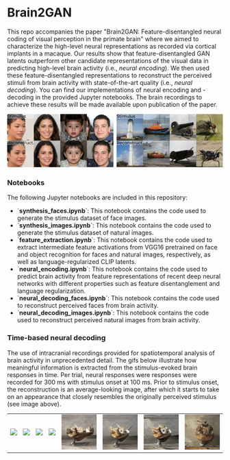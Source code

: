 # Brain2GAN

<p>This repo accompanies the paper "Brain2GAN: Feature-disentangled neural coding of visual perception in the primate brain" where we aimed to characterize the high-level neural representations as recorded via cortical implants in a macaque. Our results show that feature-disentangled GAN latents outperform other candidate representations of the visual data in predicting high-level brain activity (i.e., <em>neural encoding</em>). We then used these feature-disentangled representations to reconstruct the perceived stimuli from brain activity with state-of-the-art quality (i.e., <em>neural decoding</em>). You can find our implementations of neural encoding and -decoding in the provided Jupyter notebooks. The brain recordings to achieve these results will be made available upon publication of the paper.</p>



<img src="https://github.com/neuralcodinglab/brain2gan/blob/main/media/img.png" alt="stim-recon"/>


### Notebooks

<p>
The following Jupyter notebooks are included in this repository:

<ul>
  <li>`<b>synthesis_faces.ipynb</b>`: This notebook contains the code used to generate the stimulus dataset of face images.</li>
  <li>`<b>synthesis_images.ipynb</b>`: This notebook contains the code used to generate the stimulus dataset of natural images.</li>
  <li>`<b>feature_extraction.ipynb</b>`: This notebook contains the code used to extract intermediate feature activations from VGG16 pretrained on face and object recognition for faces and natural images, respectively, as well as language-regularized CLIP latents.</li>
  <li>`<b>neural_encoding.ipynb</b>`: This notebook contains the code used to predict brain activity from feature representations of recent deep neural networks with different properties such as feature disentanglement and language regularization.</li>
  <li>`<b>neural_decoding_faces.ipynb</b>`: This notebook contains the code used to reconstruct perceived faces from brain activity.</li>
  <li>`<b>neural_decoding_images.ipynb</b>`: This notebook contains the code used to reconstruct perceived natural images from brain activity.</li>
</ul>
</p>

### Time-based neural decoding
<p>The use of intracranial recordings provided for spatiotemporal analysis of brain activity in unprecedented detail. The gifs below illustrate how meaningful information is extracted from the stimulus-evoked brain responses in time. Per trial, neural responses were responses were recorded for 300 ms with stimulus onset at 100 ms. Prior to stimulus onset, the reconstruction is an average-looking image, after which it starts to take on an appearance that closely resembles the originally perceived stimulus (see image above).</p>

<table>
  <tr>
    <td><img src="https://github.com/neuralcodinglab/brain2gan/blob/main/media/0093.gif"></td>
    <td><img src="https://github.com/neuralcodinglab/brain2gan/blob/main/media/0018.gif"></td>
    <td><img src="https://github.com/neuralcodinglab/brain2gan/blob/main/media/0038.gif"></td>
    <td><img src="https://github.com/neuralcodinglab/brain2gan/blob/main/media/0001.gif"></td>
    <td><img src="https://github.com/neuralcodinglab/brain2gan/blob/main/media/_0094.gif"></td>
    <td><img src="https://github.com/neuralcodinglab/brain2gan/blob/main/media/_0197.gif"></td>
    <td><img src="https://github.com/neuralcodinglab/brain2gan/blob/main/media/_0081.gif"></td>
    <td><img src="https://github.com/neuralcodinglab/brain2gan/blob/main/media/_0114.gif"></td>
  </tr>
</table>
